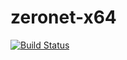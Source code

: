 # zeronet-x64

[![Build Status](https://travis-ci.org/errnouser/zeronet-x64.svg?branch=master)](https://travis-ci.org/errnouser/zeronet-x64)
